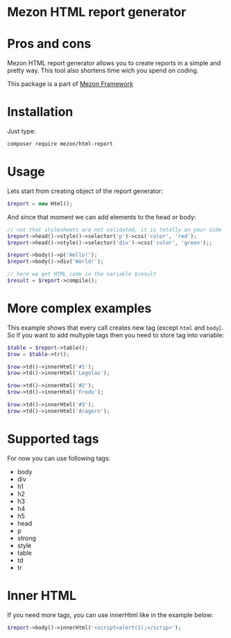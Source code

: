 # Mezon HTML report generator

# Pros and cons

Mezon HTML report generator allows you to create reports in a simple and pretty way. This tool also shortens time wich you spend on coding.

This package is a part of [Mezon Framework](https://github.com/alexdodonov/mezon)

# Installation

Just type:

```bash
composer require mezon/html-report
```

# Usage

Lets start from creating object of the report generator:

```php
$report = new Html();
```

And since that moment we can add elements to the head or body:

```php
// not that stylesheets are not validated, it is totally on your side
$report->head()->style()->selector('p')->css('color', 'red');
$report->head()->style()->selector('div')->css('color', 'green');;

$report->body()->p('Hello!');
$report->body()->div('World!');

// here we get HTML code in the variable $result
$result = $report->compile();
```

# More complex examples

This example shows that every call creates new tag (except `html` and `body`). So if you want to add multyple tags then you need to store tag into variable:

```php
$table = $report->table();
$row = $table->tr();

$row->td()->innerHtml('#1');
$row->td()->innerHtml('Legolas');

$row->td()->innerHtml('#2');
$row->td()->innerHtml('Frodo');

$row->td()->innerHtml('#3');
$row->td()->innerHtml('Aragorn');
```

# Supported tags

For now you can use following tags:

- body
- div
- h1
- h2
- h3
- h4
- h5
- head
- p
- strong
- style
- table
- td
- tr

# Inner HTML

If you need more tags, you can use innerHtml like in the example below:

```php
$report->body()->innerHtml('<script>alert(1);</scrip>');
```
